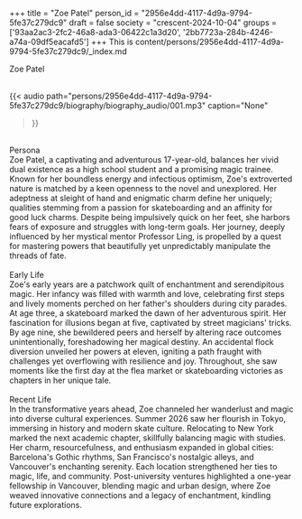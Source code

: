 +++
title = "Zoe Patel"
person_id = "2956e4dd-4117-4d9a-9794-5fe37c279dc9"
draft = false
society = "crescent-2024-10-04"
groups = ['93aa2ac3-2fc2-46a8-ada3-06422c1a3d20', '2bb7723a-284b-4246-a74a-09df5eacafd5']
+++
This is content/persons/2956e4dd-4117-4d9a-9794-5fe37c279dc9/_index.md

<script>
(function() {
    const personId = "2956e4dd-4117-4d9a-9794-5fe37c279dc9";
    const societyId = "crescent-2024-10-04";

    // Set the selected person and society in localStorage
    localStorage.setItem('selectedPerson', personId);
    localStorage.setItem('selectedSociety', societyId);

    // Automatically set the dropdowns based on this person's data
    const societySelect = document.getElementById('society-select');
    const personSelect = document.getElementById('person-select');

    if (societySelect) {
    societySelect.value = societyId;
    }
    if (personSelect) {
    personSelect.value = personId;
    }
})();
</script><div class="h1_1_right">Zoe Patel</div><br>
{{< audio
    path="persons/2956e4dd-4117-4d9a-9794-5fe37c279dc9/biography/biography_audio/001.mp3" 
    caption="None"
>}}
<br>
<div class="h2">Persona</div><div class="plain">Zoe Patel, a captivating and adventurous 17-year-old, balances her vivid dual existence as a high school student and a promising magic trainee. Known for her boundless energy and infectious optimism, Zoe's extroverted nature is matched by a keen openness to the novel and unexplored. Her adeptness at sleight of hand and enigmatic charm define her uniquely; qualities stemming from a passion for skateboarding and an affinity for good luck charms. Despite being impulsively quick on her feet, she harbors fears of exposure and struggles with long-term goals. Her journey, deeply influenced by her mystical mentor Professor Ling, is propelled by a quest for mastering powers that beautifully yet unpredictably manipulate the threads of fate.</div><br>
<div class="h2">Early Life</div><div class="plain">Zoe's early years are a patchwork quilt of enchantment and serendipitous magic. Her infancy was filled with warmth and love, celebrating first steps and lively moments perched on her father's shoulders during city parades. At age three, a skateboard marked the dawn of her adventurous spirit. Her fascination for illusions began at five, captivated by street magicians' tricks. By age nine, she bewildered peers and herself by altering race outcomes unintentionally, foreshadowing her magical destiny. An accidental flock diversion unveiled her powers at eleven, igniting a path fraught with challenges yet overflowing with resilience and joy. Throughout, she saw moments like the first day at the flea market or skateboarding victories as chapters in her unique tale.</div><br>
<div class="h2">Recent Life</div><div class="plain">In the transformative years ahead, Zoe channeled her wanderlust and magic into diverse cultural experiences. Summer 2026 saw her flourish in Tokyo, immersing in history and modern skate culture. Relocating to New York marked the next academic chapter, skillfully balancing magic with studies. Her charm, resourcefulness, and enthusiasm expanded in global cities: Barcelona's Gothic rhythms, San Francisco's nostalgic alleys, and Vancouver's enchanting serenity. Each location strengthened her ties to magic, life, and community. Post-university ventures highlighted a one-year fellowship in Vancouver, blending magic and urban design, where Zoe weaved innovative connections and a legacy of enchantment, kindling future explorations.</div><br>
